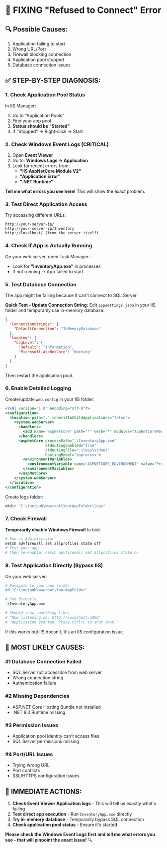 # 🚨 FIXING "Refused to Connect" Error

## 🔍 **Possible Causes:**
1. Application failing to start
2. Wrong URL/Port
3. Firewall blocking connection
4. Application pool stopped
5. Database connection issues

## ✅ **STEP-BY-STEP DIAGNOSIS:**

### **1. Check Application Pool Status**
In IIS Manager:
1. Go to "Application Pools"
2. Find your app pool
3. **Status should be "Started"**
4. If "Stopped" → Right-click → Start

### **2. Check Windows Event Logs (CRITICAL)**
1. Open **Event Viewer**
2. Go to: **Windows Logs → Application**
3. Look for recent errors from:
   - **"IIS AspNetCore Module V2"**
   - **"Application Error"**
   - **".NET Runtime"**

**Tell me what errors you see here!** This will show the exact problem.

### **3. Test Direct Application Access**
Try accessing different URLs:
```
http://your-server-ip/
http://your-server-ip/Inventory
http://localhost/ (from the server itself)
```

### **4. Check If App is Actually Running**
On your web server, open Task Manager:
- Look for **"InventoryApp.exe"** in processes
- If not running → App failed to start

### **5. Test Database Connection**
The app might be failing because it can't connect to SQL Server.

**Quick Test - Update Connection String:**
Edit `appsettings.json` in your IIS folder and temporarily use in-memory database:

```json
{
  "ConnectionStrings": {
    "DefaultConnection": "InMemoryDatabase"
  },
  "Logging": {
    "LogLevel": {
      "Default": "Information",
      "Microsoft.AspNetCore": "Warning"
    }
  }
}
```

Then restart the application pool.

### **6. Enable Detailed Logging**
Create/update `web.config` in your IIS folder:

```xml
<?xml version="1.0" encoding="utf-8"?>
<configuration>
  <location path="." inheritInChildApplications="false">
    <system.webServer>
      <handlers>
        <add name="aspNetCore" path="*" verb="*" modules="AspNetCoreModuleV2" resourceType="Unspecified" />
      </handlers>
      <aspNetCore processPath=".\InventoryApp.exe" 
                  stdoutLogEnabled="true" 
                  stdoutLogFile=".\logs\stdout" 
                  hostingModel="inprocess">
        <environmentVariables>
          <environmentVariable name="ASPNETCORE_ENVIRONMENT" value="Production" />
        </environmentVariables>
      </aspNetCore>
    </system.webServer>
  </location>
</configuration>
```

Create logs folder:
```powershell
mkdir "C:\inetpub\wwwroot\YourAppFolder\logs"
```

### **7. Check Firewall**
**Temporarily disable Windows Firewall** to test:
```powershell
# Run as Administrator
netsh advfirewall set allprofiles state off
# Test your app
# Then re-enable: netsh advfirewall set allprofiles state on
```

### **8. Test Application Directly (Bypass IIS)**
On your web server:
```powershell
# Navigate to your app folder
cd "C:\inetpub\wwwroot\YourAppFolder"

# Run directly
.\InventoryApp.exe

# Should show something like:
# "Now listening on: http://localhost:5000"
# "Application started. Press Ctrl+C to shut down."
```

If this works but IIS doesn't, it's an IIS configuration issue.

## 🎯 **MOST LIKELY CAUSES:**

### **#1 Database Connection Failed**
- SQL Server not accessible from web server
- Wrong connection string
- Authentication failure

### **#2 Missing Dependencies**
- ASP.NET Core Hosting Bundle not installed
- .NET 8.0 Runtime missing

### **#3 Permission Issues**
- Application pool identity can't access files
- SQL Server permissions missing

### **#4 Port/URL Issues**
- Trying wrong URL
- Port conflicts
- SSL/HTTPS configuration issues

## 🚨 **IMMEDIATE ACTIONS:**

1. **Check Event Viewer Application logs** - This will tell us exactly what's failing
2. **Test direct app execution** - Run `InventoryApp.exe` directly
3. **Try in-memory database** - Temporarily bypass SQL connection
4. **Check application pool status** - Ensure it's started

**Please check the Windows Event Logs first and tell me what errors you see - that will pinpoint the exact issue!** 🔍
